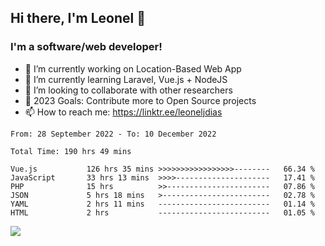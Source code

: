 ## Hi there, I'm Leonel 👋

### I'm a software/web developer!
- 🔭 I’m currently working on Location-Based Web App
- 🌱 I’m currently learning Laravel, Vue.js + NodeJS
- 👯 I’m looking to collaborate with other researchers
- 🥅 2023 Goals: Contribute more to Open Source projects
- 📫 How to reach me: https://linktr.ee/leoneljdias

<!--START_SECTION:waka-->

```text
From: 28 September 2022 - To: 10 December 2022

Total Time: 190 hrs 49 mins

Vue.js           126 hrs 35 mins >>>>>>>>>>>>>>>>>--------   66.34 %
JavaScript       33 hrs 13 mins  >>>>---------------------   17.41 %
PHP              15 hrs          >>-----------------------   07.86 %
JSON             5 hrs 18 mins   >------------------------   02.78 %
YAML             2 hrs 11 mins   -------------------------   01.14 %
HTML             2 hrs           -------------------------   01.05 %
```

<!--END_SECTION:waka-->

![](https://komarev.com/ghpvc/?username=leoneljdias&color=blue&style=flat-square)
